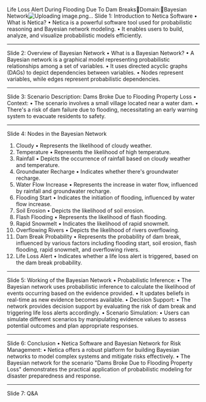 Life Loss Alert During Flooding Due To Dam BreaksDomain:Bayesian Network![Uploading image.png…]()
Slide 1: Introduction to Netica Software
•	What is Netica?
•	Netica is a powerful software tool used for probabilistic reasoning and Bayesian network modeling.
•	It enables users to build, analyze, and visualize probabilistic models efficiently.
________________________________________
Slide 2: Overview of Bayesian Network
•	What is a Bayesian Network?
•	A Bayesian network is a graphical model representing probabilistic relationships among a set of variables.
•	It uses directed acyclic graphs (DAGs) to depict dependencies between variables.
•	Nodes represent variables, while edges represent probabilistic dependencies.
________________________________________
Slide 3: Scenario Description: Dams Broke Due to Flooding Property Loss
•	Context:
•	The scenario involves a small village located near a water dam.
•	There's a risk of dam failure due to flooding, necessitating an early warning system to evacuate residents to safety.
________________________________________
Slide 4: Nodes in the Bayesian Network
1.	Cloudy
•	Represents the likelihood of cloudy weather.
2.	Temperature
•	Represents the likelihood of high temperature.
3.	Rainfall
•	Depicts the occurrence of rainfall based on cloudy weather and temperature.
4.	Groundwater Recharge
•	Indicates whether there's groundwater recharge.
5.	Water Flow Increase
•	Represents the increase in water flow, influenced by rainfall and groundwater recharge.
6.	Flooding Start
•	Indicates the initiation of flooding, influenced by water flow increase.
7.	Soil Erosion
•	Depicts the likelihood of soil erosion.
8.	Flash Flooding
•	Represents the likelihood of flash flooding.
9.	Rapid Snowmelt
•	Indicates the likelihood of rapid snowmelt.
10.	Overflowing Rivers
•	Depicts the likelihood of rivers overflowing.
11.	Dam Break Probability
•	Represents the probability of dam break, influenced by various factors including flooding start, soil erosion, flash flooding, rapid snowmelt, and overflowing rivers.
12.	Life Loss Alert
•	Indicates whether a life loss alert is triggered, based on the dam break probability.
________________________________________
Slide 5: Working of the Bayesian Network
•	Probabilistic Inference:
•	The Bayesian network uses probabilistic inference to calculate the likelihood of events occurring based on the evidence provided.
•	It updates beliefs in real-time as new evidence becomes available.
•	Decision Support:
•	The network provides decision support by evaluating the risk of dam break and triggering life loss alerts accordingly.
•	Scenario Simulation:
•	Users can simulate different scenarios by manipulating evidence values to assess potential outcomes and plan appropriate responses.
________________________________________
Slide 6: Conclusion
•	Netica Software and Bayesian Network for Risk Management:
•	Netica offers a robust platform for building Bayesian networks to model complex systems and mitigate risks effectively.
•	The Bayesian network for the scenario "Dams Broke Due to Flooding Property Loss" demonstrates the practical application of probabilistic modeling for disaster preparedness and response.
________________________________________
Slide 7: Q&A

